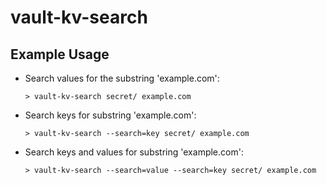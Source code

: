 # vault-kv-search

## Example Usage
* Search values for the substring 'example.com':

  `> vault-kv-search secret/ example.com`

* Search keys for substring 'example.com':
  
  `> vault-kv-search --search=key secret/ example.com`
  
* Search keys and values for substring 'example.com':

  `> vault-kv-search --search=value --search=key secret/ example.com`
